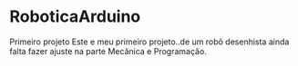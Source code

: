 # RoboticaArduino
Primeiro projeto
Este e meu primeiro projeto..de um robô desenhista
ainda falta fazer ajuste na parte Mecânica e Programação.
